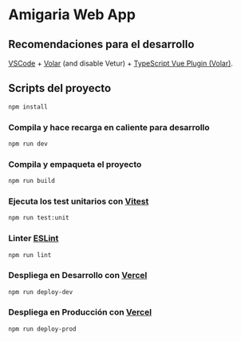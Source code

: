 # Amigaria Web App

## Recomendaciones para el desarrollo

[VSCode](https://code.visualstudio.com/) + [Volar](https://marketplace.visualstudio.com/items?itemName=johnsoncodehk.volar) (and disable Vetur) + [TypeScript Vue Plugin (Volar)](https://marketplace.visualstudio.com/items?itemName=johnsoncodehk.vscode-typescript-vue-plugin).


## Scripts del proyecto

```sh
npm install
```

### Compila y hace recarga en caliente para desarrollo

```sh
npm run dev
```

### Compila y empaqueta el proyecto

```sh
npm run build
```

### Ejecuta los test unitarios con [Vitest](https://vitest.dev/)

```sh
npm run test:unit
```

### Linter [ESLint](https://eslint.org/)

```sh
npm run lint
```

### Despliega en Desarrollo con [Vercel](https://vercel.com/)

```sh
npm run deploy-dev
```

### Despliega en Producción con [Vercel](https://vercel.com//)

```sh
npm run deploy-prod
```